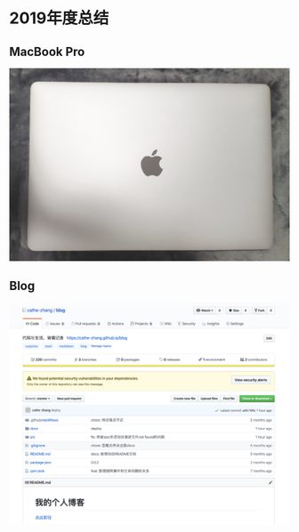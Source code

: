 # 2019年度总结

## MacBook Pro

![MacBook Pro](./images/my_mbp.jpg)

## Blog

![Blog](./images/my_blog.png)